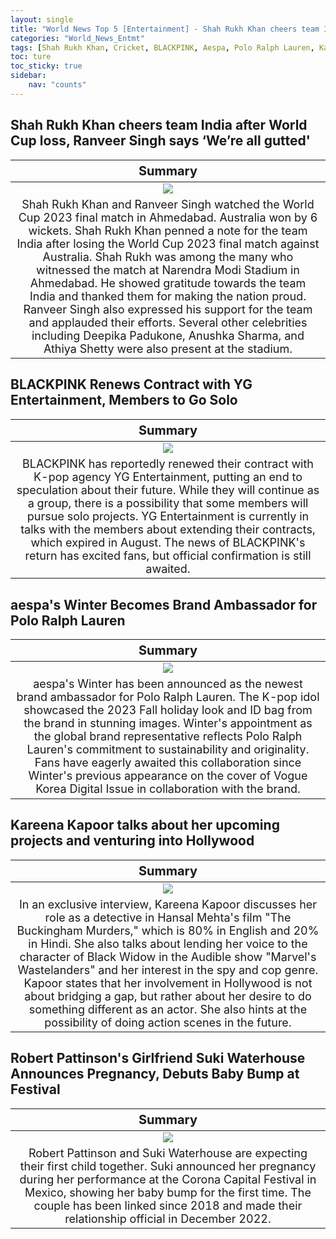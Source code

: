 ```yaml
---
layout: single
title: "World News Top 5 [Entertainment] - Shah Rukh Khan cheers team India, BLACKPINK Renews Contract, Suki Waterhouse Announces Pregnancy"
categories: "World_News_Entmt"
tags: [Shah Rukh Khan, Cricket, BLACKPINK, Aespa, Polo Ralph Lauren, Kareena Kapoor, Hollywood, Robert Pattinson, Suki Waterhouse]
toc: ture
toc_sticky: true
sidebar:
    nav: "counts"
---
```


<style>
table th:first-of-type {
    width: 100%;
    font-size: 20px;
}
table td:nth-of-type(1) {
    width: 100%;
    font-size: 18px;
}
</style>

## Shah Rukh Khan cheers team India after World Cup loss, Ranveer Singh says ‘We’re all gutted'

Summary | 
:---:|
![](/assets/images/2023-11-20-World_News_Entmt_231120_1-1.webp) |
Shah Rukh Khan and Ranveer Singh watched the World Cup 2023 final match in Ahmedabad. Australia won by 6 wickets. Shah Rukh Khan penned a note for the team India after losing the World Cup 2023 final match against Australia. Shah Rukh was among the many who witnessed the match at Narendra Modi Stadium in Ahmedabad. He showed gratitude towards the team India and thanked them for making the nation proud. Ranveer Singh also expressed his support for the team and applauded their efforts. Several other celebrities including Deepika Padukone, Anushka Sharma, and Athiya Shetty were also present at the stadium. |

## BLACKPINK Renews Contract with YG Entertainment, Members to Go Solo

Summary | 
:---:|
![](/assets/images/2023-11-20-World_News_Entmt_231120_1-2.webp) |
BLACKPINK has reportedly renewed their contract with K-pop agency YG Entertainment, putting an end to speculation about their future. While they will continue as a group, there is a possibility that some members will pursue solo projects. YG Entertainment is currently in talks with the members about extending their contracts, which expired in August. The news of BLACKPINK's return has excited fans, but official confirmation is still awaited. |

## aespa's Winter Becomes Brand Ambassador for Polo Ralph Lauren

Summary | 
:---:|
![](/assets/images/2023-11-20-World_News_Entmt_231120_1-3.webp) |
aespa's Winter has been announced as the newest brand ambassador for Polo Ralph Lauren. The K-pop idol showcased the 2023 Fall holiday look and ID bag from the brand in stunning images. Winter's appointment as the global brand representative reflects Polo Ralph Lauren's commitment to sustainability and originality. Fans have eagerly awaited this collaboration since Winter's previous appearance on the cover of Vogue Korea Digital Issue in collaboration with the brand. |

## Kareena Kapoor talks about her upcoming projects and venturing into Hollywood

Summary | 
:---:|
![](/assets/images/2023-11-20-World_News_Entmt_231120_1-4.webp) |
In an exclusive interview, Kareena Kapoor discusses her role as a detective in Hansal Mehta's film "The Buckingham Murders," which is 80% in English and 20% in Hindi. She also talks about lending her voice to the character of Black Widow in the Audible show "Marvel's Wastelanders" and her interest in the spy and cop genre. Kapoor states that her involvement in Hollywood is not about bridging a gap, but rather about her desire to do something different as an actor. She also hints at the possibility of doing action scenes in the future. |

## Robert Pattinson's Girlfriend Suki Waterhouse Announces Pregnancy, Debuts Baby Bump at Festival

Summary | 
:---:|
![](/assets/images/2023-11-20-World_News_Entmt_231120_1-5.webp) |
Robert Pattinson and Suki Waterhouse are expecting their first child together. Suki announced her pregnancy during her performance at the Corona Capital Festival in Mexico, showing her baby bump for the first time. The couple has been linked since 2018 and made their relationship official in December 2022. |